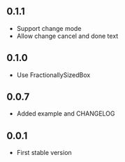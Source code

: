 ## 0.1.1

- Support change mode
- Allow change cancel and done text

## 0.1.0

- Use FractionallySizedBox

## 0.0.7

- Added example and CHANGELOG

## 0.0.1

- First stable version